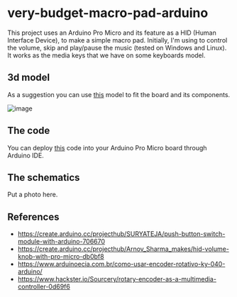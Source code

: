 # very-budget-macro-pad-arduino
This project uses an Arduino Pro Micro and its feature as a HID (Human Interface Device), to make a simple macro pad. Initially, I'm using to control the volume, skip and play/pause the music (tested on Windows and Linux). It works as the media keys that we have on some keyboards model.

## 3d model
As a suggestion you can use [this](https://www.tinkercad.com/things/6qNC2uKGQGF-mini-macro-pad-arduino-pro-micro-rotary-encoder) model to fit the board and its components.

![image](https://user-images.githubusercontent.com/5191469/188750784-5eb3243f-4a58-4e45-b944-1946724bbcca.png)


## The code
You can deploy [this](./very-budget-macro-pad.ino) code into your Arduino Pro Micro board through Arduino IDE.

## The schematics
Put a photo here.

## References
- https://create.arduino.cc/projecthub/SURYATEJA/push-button-switch-module-with-arduino-706670
- https://create.arduino.cc/projecthub/Arnov_Sharma_makes/hid-volume-knob-with-pro-micro-db0bf8
- https://www.arduinoecia.com.br/como-usar-encoder-rotativo-ky-040-arduino/
- https://www.hackster.io/Sourcery/rotary-encoder-as-a-multimedia-controller-0d69f6

